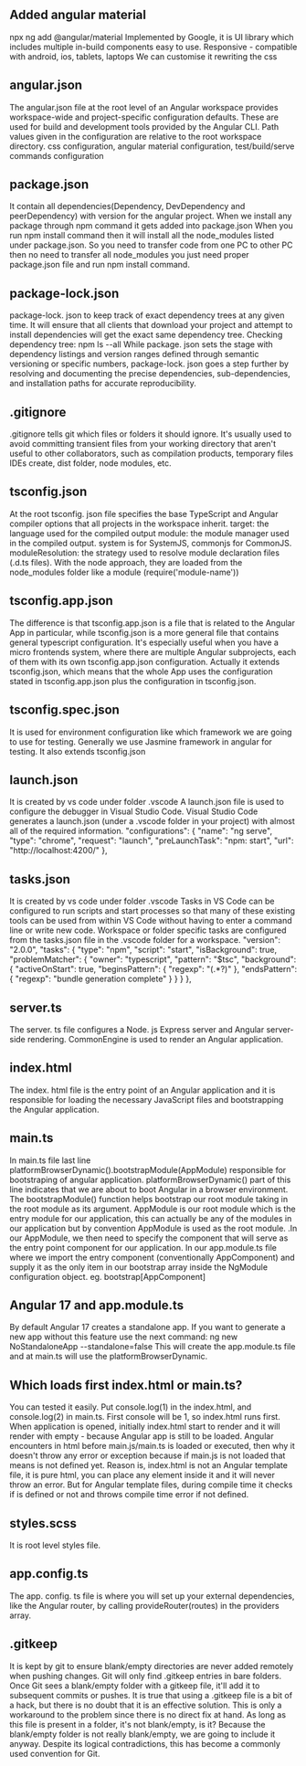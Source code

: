 ## Added angular material
npx ng add @angular/material
Implemented by Google, it is UI library which includes multiple in-build components easy to use.
Responsive - compatible with android, ios, tablets, laptops
We can customise it rewriting the css

## angular.json
The angular.json file at the root level of an Angular workspace provides workspace-wide and project-specific configuration defaults. These are used for build and development tools provided by the Angular CLI. Path values given in the configuration are relative to the root workspace directory.
css configuration, angular material configuration, test/build/serve commands configuration

## package.json
It contain all dependencies(Dependency, DevDependency and peerDependency) with version for the angular project. When we install any package through npm command it gets added into package.json
When you run npm install command then it will install all the node_modules listed under package.json. So you need to transfer code from one PC to other PC then no need to transfer all node_modules you just need proper package.json file and run npm install command.

## package-lock.json
package-lock. json to keep track of exact dependency trees at any given time. It will ensure that all clients that download your project and attempt to install dependencies will get the exact same dependency tree.
Checking dependency tree: npm ls --all
While package. json sets the stage with dependency listings and version ranges defined through semantic versioning or specific numbers, package-lock. json goes a step further by resolving and documenting the precise dependencies, sub-dependencies, and installation paths for accurate reproducibility.

## .gitignore
.gitignore tells git which files or folders it should ignore. It's usually used to avoid committing transient files from your working directory that aren't useful to other collaborators, such as compilation products, temporary files IDEs create, dist folder, node modules, etc.

## tsconfig.json
At the root tsconfig. json file specifies the base TypeScript and Angular compiler options that all projects in the workspace inherit.
target: the language used for the compiled output
module: the module manager used in the compiled output. system is for SystemJS, commonjs for CommonJS.
moduleResolution: the strategy used to resolve module declaration files (.d.ts files). With the node approach, they are loaded from the node_modules folder like a module (require('module-name'))

## tsconfig.app.json
The difference is that tsconfig.app.json is a file that is related to the Angular App in particular, while tsconfig.json is a more general file that contains general typescript configuration. It's especially useful when you have a micro frontends system, where there are multiple Angular subprojects, each of them with its own tsconfig.app.json configuration.
Actually it extends tsconfig.json, which means that the whole App uses the configuration stated in tsconfig.app.json plus the configuration in tsconfig.json.

## tsconfig.spec.json
It is used for environment configuration like which framework we are going to use for testing. Generally we use Jasmine framework in angular for testing. It also extends tsconfig.json

## launch.json
It is created by vs code under folder .vscode
A launch.json file is used to configure the debugger in Visual Studio Code. Visual Studio Code generates a launch.json (under a .vscode folder in your project) with almost all of the required information.
"configurations":
    {
      "name": "ng serve",
      "type": "chrome",
      "request": "launch",
      "preLaunchTask": "npm: start",
      "url": "http://localhost:4200/"
    },

## tasks.json
It is created by vs code under folder .vscode
Tasks in VS Code can be configured to run scripts and start processes so that many of these existing tools can be used from within VS Code without having to enter a command line or write new code. Workspace or folder specific tasks are configured from the tasks.json file in the .vscode folder for a workspace.
"version": "2.0.0",
  "tasks":
    {
      "type": "npm",
      "script": "start",
      "isBackground": true,
      "problemMatcher": {
        "owner": "typescript",
        "pattern": "$tsc",
        "background": {
          "activeOnStart": true,
          "beginsPattern": {
            "regexp": "(.*?)"
          },
          "endsPattern": {
            "regexp": "bundle generation complete"
          }
        }
      }
    },

## server.ts
The server. ts file configures a Node. js Express server and Angular server-side rendering. CommonEngine is used to render an Angular application.

## index.html
The index. html file is the entry point of an Angular application and it is responsible for loading the necessary JavaScript files and bootstrapping the Angular application.

## main.ts
In main.ts file last line platformBrowserDynamic().bootstrapModule(AppModule) responsible for bootstraping of angular application. platformBrowserDynamic() part of this line indicates that we are about to boot Angular in a browser environment.
The bootstrapModule() function helps bootstrap our root module taking in the root module as its argument. AppModule is our root module which is the entry module for our application, this can actually be any of the modules in our application but by convention AppModule is used as the root module.
.In our AppModule, we then need to specify the component that will serve as the entry point component for our application. In our app.module.ts file where we import the entry component (conventionally AppComponent) and supply it as the only item in our bootstrap array inside the NgModule configuration object. eg. bootstrap[AppComponent]

## Angular 17 and app.module.ts
By default Angular 17 creates a standalone app.
If you want to generate a new app without this feature use the next command: ng new NoStandaloneApp --standalone=false
This will create the app.module.ts file and at main.ts will use the platformBrowserDynamic.

## Which loads first index.html or main.ts?
You can tested it easily. Put console.log(1) in the index.html, and console.log(2) in main.ts. First console will be 1, so index.html runs first. When application is opened, initially index.html start to render and it will render with empty <app-root></app-root> - because Angular app is still to be loaded.
Angular encounters <app-root> in html before main.js/main.ts is loaded or executed, then why it doesn't throw any error or exception because if main.js is not loaded that means <app-root> is not defined yet.
Reason is, index.html is not an Angular template file, it is pure html, you can place any <xyz> element inside it and it will never throw an error. But for Angular template files, during compile time it checks if <xyz> is defined or not and throws compile time error if not defined.

## styles.scss
It is root level styles file.

## app.config.ts
The app. config. ts file is where you will set up your external dependencies, like the Angular router, by calling provideRouter(routes) in the providers array.

## .gitkeep
It is kept by git to ensure blank/empty directories are never added remotely when pushing changes. Git will only find .gitkeep entries in bare folders. Once Git sees a blank/empty folder with a gitkeep file, it'll add it to subsequent commits or pushes.
It is true that using a .gitkeep file is a bit of a hack, but there is no doubt that it is an effective solution. This is only a workaround to the problem since there is no direct fix at hand. As long as this file is present in a folder, it's not blank/empty, is it? Because the blank/empty folder is not really blank/empty, we are going to include it anyway. Despite its logical contradictions, this has become a commonly used convention for Git.